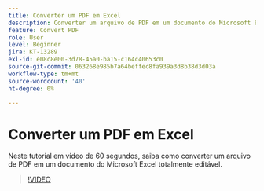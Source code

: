 ```yaml
---
title: Converter um PDF em Excel
description: Converter um arquivo de PDF em um documento do Microsoft Excel totalmente editável
feature: Convert PDF
role: User
level: Beginner
jira: KT-13289
exl-id: e08c8e00-3d78-45a0-ba15-c164c40653c0
source-git-commit: 063268e985b7a64beffec8fa939a3d8b38d3d03a
workflow-type: tm+mt
source-wordcount: '40'
ht-degree: 0%

---
```


# Converter um PDF em Excel

Neste tutorial em vídeo de 60 segundos, saiba como converter um arquivo de PDF em um documento do Microsoft Excel totalmente editável.

>[!VIDEO](https://video.tv.adobe.com/v/3436950?quality=12&learn=on&hidetitle=true&captions=por_br)
